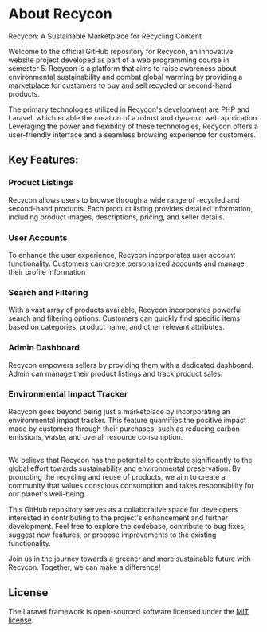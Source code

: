 # About Recycon

Recycon: A Sustainable Marketplace for Recycling Content

Welcome to the official GitHub repository for Recycon, an innovative website project developed as part of a web programming course in semester 5. Recycon is a platform that aims to raise awareness about environmental sustainability and combat global warming by providing a marketplace for customers to buy and sell recycled or second-hand products.

The primary technologies utilized in Recycon's development are PHP and Laravel, which enable the creation of a robust and dynamic web application. Leveraging the power and flexibility of these technologies, Recycon offers a user-friendly interface and a seamless browsing experience for customers.

## Key Features:

### Product Listings 
Recycon allows users to browse through a wide range of recycled and second-hand products. Each product listing provides detailed information, including product images, descriptions, pricing, and seller details.

### User Accounts 
To enhance the user experience, Recycon incorporates user account functionality. Customers can create personalized accounts and manage their profile information

### Search and Filtering 
With a vast array of products available, Recycon incorporates powerful search and filtering options. Customers can quickly find specific items based on categories, product name, and other relevant attributes.

### Admin Dashboard 
Recycon empowers sellers by providing them with a dedicated dashboard. Admin can manage their product listings and track product sales.

### Environmental Impact Tracker 
Recycon goes beyond being just a marketplace by incorporating an environmental impact tracker. This feature quantifies the positive impact made by customers through their purchases, such as reducing carbon emissions, waste, and overall resource consumption.

## 

We believe that Recycon has the potential to contribute significantly to the global effort towards sustainability and environmental preservation. By promoting the recycling and reuse of products, we aim to create a community that values conscious consumption and takes responsibility for our planet's well-being.

This GitHub repository serves as a collaborative space for developers interested in contributing to the project's enhancement and further development. Feel free to explore the codebase, contribute to bug fixes, suggest new features, or propose improvements to the existing functionality.

Join us in the journey towards a greener and more sustainable future with Recycon. Together, we can make a difference!

## License

The Laravel framework is open-sourced software licensed under the [MIT license](https://opensource.org/licenses/MIT).
